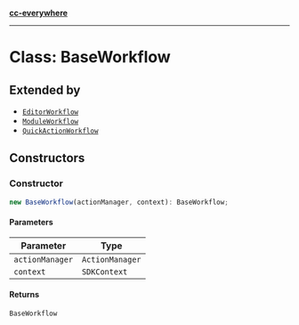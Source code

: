 [**cc-everywhere**](../../../../../index.md)

***

# Class: BaseWorkflow

## Extended by

- [`EditorWorkflow`](../../3p/editor-workflow/classes/editor-workflow.md)
- [`ModuleWorkflow`](../../3p/module-workflow/classes/module-workflow.md)
- [`QuickActionWorkflow`](../../3p/quick-action-workflow/classes/quick-action-workflow.md)

## Constructors

### Constructor

```ts
new BaseWorkflow(actionManager, context): BaseWorkflow;
```

#### Parameters

| Parameter | Type |
| ------ | ------ |
| `actionManager` | `ActionManager` |
| `context` | `SDKContext` |

#### Returns

`BaseWorkflow`
